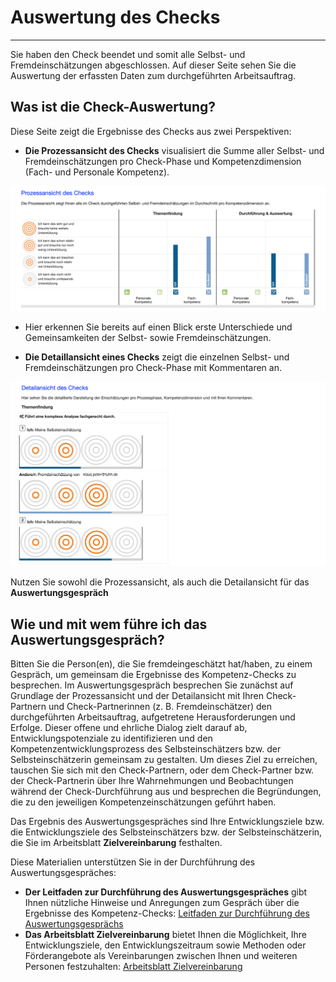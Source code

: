 # Auswertung des Checks
- - -
Sie haben den Check beendet und somit alle Selbst- und Fremdeinschätzungen abgeschlossen. Auf dieser Seite sehen Sie die Auswertung der erfassten Daten zum durchgeführten Arbeitsauftrag. 

## Was ist die Check-Auswertung?
Diese Seite zeigt die Ergebnisse des Checks aus zwei Perspektiven:
* **Die Prozessansicht des Checks** visualisiert die Summe aller Selbst- und Fremdeinschätzungen pro Check-Phase und Kompetenzdimension (Fach- und Personale Kompetenz).

![Übersicht der Auswertungsseite](media/auswertung_prozessansicht.png)

* Hier erkennen Sie bereits auf einen Blick erste Unterschiede und Gemeinsamkeiten der Selbst- sowie Fremdeinschätzungen.

* **Die Detaillansicht eines Checks** zeigt die einzelnen Selbst- und Fremdeinschätzungen pro Check-Phase mit Kommentaren an. 

![Übersicht der Auswertungsseite](media/auswertung_detailansicht.png)

Nutzen Sie sowohl die Prozessansicht, als auch die Detailansicht für das **Auswertungsgespräch**

## Wie und mit wem führe ich das Auswertungsgespräch?

Bitten Sie die Person(en), die Sie fremdeingeschätzt hat/haben, zu einem Gespräch, um gemeinsam die Ergebnisse des Kompetenz-Checks zu besprechen. 
Im Auswertungsgespräch besprechen Sie zunächst auf Grundlage der Prozessansicht und der Detailansicht mit Ihren Check-Partnern und Check-Partnerinnen (z. B. Fremdeinschätzer) den durchgeführten Arbeitsauftrag, aufgetretene Herausforderungen und Erfolge.
Dieser offene und ehrliche Dialog zielt darauf ab, Entwicklungspotenziale zu identifizieren und den Kompetenzentwicklungsprozess des Selbsteinschätzers bzw. der Selbsteinschätzerin gemeinsam zu gestalten.
Um dieses Ziel zu erreichen, tauschen Sie sich mit den Check-Partnern, oder dem Check-Partner bzw. der Check-Partnerin über Ihre Wahrnehmungen und Beobachtungen während der 
Check-Durchführung aus und besprechen die Begründungen, die zu den jeweiligen Kompetenzeinschätzungen geführt haben. 

Das Ergebnis des Auswertungsgespräches sind Ihre Entwicklungsziele bzw. die Entwicklungsziele des Selbsteinschätzers bzw. der Selbsteinschätzerin, die Sie im Arbeitsblatt **Zielvereinbarung** festhalten.

Diese Materialien unterstützen Sie in der Durchführung des Auswertungsgespräches:
* **Der Leitfaden zur Durchführung des Auswertungsgespräches** gibt Ihnen nützliche Hinweise und Anregungen zum Gespräch über die Ergebnisse des Kompetenz-Checks: <a href="https://fizban05.rz.tu-harburg.de/itbh/kompetenzcheck-hilfe/media/Hilfetext_Auswertungsgespraech_Leitfaden.pdf" target="_blank">Leitfaden zur Durchführung des Auswertungsgesprächs</a>
* **Das Arbeitsblatt Zielvereinbarung** bietet Ihnen die Möglichkeit, Ihre Entwicklungsziele, den Entwicklungszeitraum sowie Methoden oder Förderangebote als Vereinbarungen zwischen Ihnen und weiteren Personen festzuhalten: <a href="https://fizban05.rz.tu-harburg.de/itbh/kompetenzcheck-hilfe/media/Arbeitsblatt_Zielformulierung.pdf" target="_blank">Arbeitsblatt Zielvereinbarung</a>





